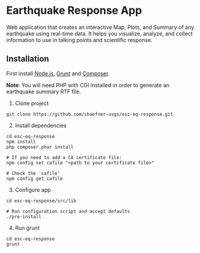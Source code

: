 Earthquake Response App
=======================

Web application that creates an interactive Map, Plots, and Summary of any earthquake using real-time data. It helps you visualize, analyze, and collect information to use in talking points and scientific response.

## Installation

First install [Node.js](https://nodejs.org/), [Grunt](http://gruntjs.com) and [Composer](https://getcomposer.org/).

**Note**: You will need PHP with CGI installed in order to generate an earthquake summary RTF file.

1. Clone project

```
git clone https://github.com/shaefner-usgs/esc-eq-response.git
```

2. Install dependencies

```
cd esc-eq-response
npm install
php composer.phar install

# If you need to add a CA certificate file:
npm config set cafile "<path to your certificate file>"

# Check the 'cafile'
npm config get cafile
```

3. Configure app

```
cd esc-eq-response/src/lib

# Run configuration script and accept defaults
./pre-install
```

4. Run grunt

```
cd esc-eq-response
grunt
```
